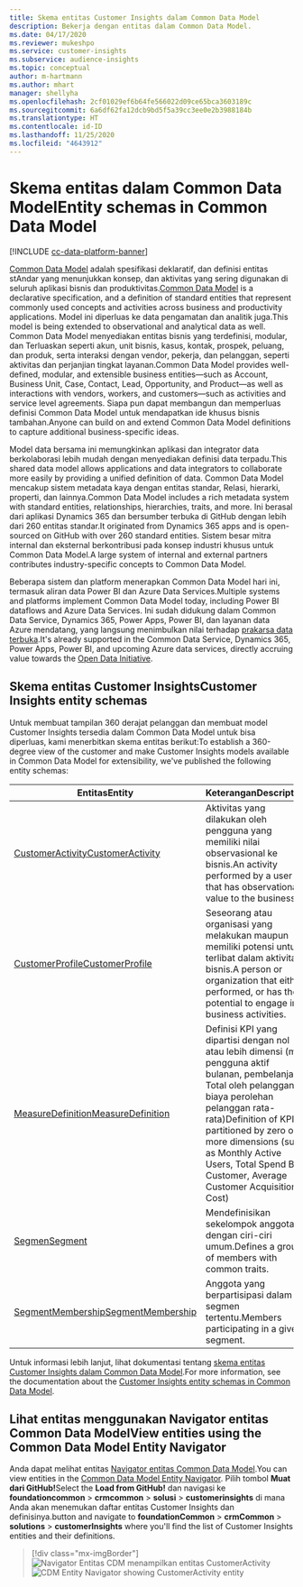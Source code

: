 ```yaml
---
title: Skema entitas Customer Insights dalam Common Data Model
description: Bekerja dengan entitas dalam Common Data Model.
ms.date: 04/17/2020
ms.reviewer: mukeshpo
ms.service: customer-insights
ms.subservice: audience-insights
ms.topic: conceptual
author: m-hartmann
ms.author: mhart
manager: shellyha
ms.openlocfilehash: 2cf01029ef6b64fe566022d09ce65bca3603189c
ms.sourcegitcommit: 6a6df62fa12dcb9bd5f5a39cc3ee0e2b3988184b
ms.translationtype: HT
ms.contentlocale: id-ID
ms.lasthandoff: 11/25/2020
ms.locfileid: "4643912"
---
```

# <a name="entity-schemas-in-common-data-model"></a><span data-ttu-id="b09e1-103">Skema entitas dalam Common Data Model</span><span class="sxs-lookup"><span data-stu-id="b09e1-103">Entity schemas in Common Data Model</span></span>

[!INCLUDE [cc-data-platform-banner](../includes/cc-data-platform-banner.md)]

<span data-ttu-id="b09e1-104">[Common Data Model](https://docs.microsoft.com/common-data-model/) adalah spesifikasi deklaratif, dan definisi entitas stAndar yang menunjukkan konsep, dan aktivitas yang sering digunakan di seluruh aplikasi bisnis dan produktivitas.</span><span class="sxs-lookup"><span data-stu-id="b09e1-104">[Common Data Model](https://docs.microsoft.com/common-data-model/) is a declarative specification, and a definition of standard entities that represent commonly used concepts and activities across business and productivity applications.</span></span> <span data-ttu-id="b09e1-105">Model ini diperluas ke data pengamatan dan analitik juga.</span><span class="sxs-lookup"><span data-stu-id="b09e1-105">This model is being extended to observational and analytical data as well.</span></span> <span data-ttu-id="b09e1-106">Common Data Model menyediakan entitas bisnis yang terdefinisi, modular, dan Terluaskan seperti akun, unit bisnis, kasus, kontak, prospek, peluang, dan produk, serta interaksi dengan vendor, pekerja, dan pelanggan, seperti aktivitas dan perjanjian tingkat layanan.</span><span class="sxs-lookup"><span data-stu-id="b09e1-106">Common Data Model provides well-defined, modular, and extensible business entities—such as Account, Business Unit, Case, Contact, Lead, Opportunity, and Product—as well as interactions with vendors, workers, and customers—such as activities and service level agreements.</span></span> <span data-ttu-id="b09e1-107">Siapa pun dapat membangun dan memperluas definisi Common Data Model untuk mendapatkan ide khusus bisnis tambahan.</span><span class="sxs-lookup"><span data-stu-id="b09e1-107">Anyone can build on and extend Common Data Model definitions to capture additional business-specific ideas.</span></span>

<span data-ttu-id="b09e1-108">Model data bersama ini memungkinkan aplikasi dan integrator data berkolaborasi lebih mudah dengan menyediakan definisi data terpadu.</span><span class="sxs-lookup"><span data-stu-id="b09e1-108">This shared data model allows applications and data integrators to collaborate more easily by providing a unified definition of data.</span></span> <span data-ttu-id="b09e1-109">Common Data Model mencakup sistem metadata kaya dengan entitas standar, Relasi, hierarki, properti, dan lainnya.</span><span class="sxs-lookup"><span data-stu-id="b09e1-109">Common Data Model includes a rich metadata system with standard entities, relationships, hierarchies, traits, and more.</span></span> <span data-ttu-id="b09e1-110">Ini berasal dari aplikasi Dynamics 365 dan bersumber terbuka di GitHub dengan lebih dari 260 entitas standar.</span><span class="sxs-lookup"><span data-stu-id="b09e1-110">It originated from Dynamics 365 apps and is open-sourced on GitHub with over 260 standard entities.</span></span> <span data-ttu-id="b09e1-111">Sistem besar mitra internal dan eksternal berkontribusi pada konsep industri khusus untuk Common Data Model.</span><span class="sxs-lookup"><span data-stu-id="b09e1-111">A large system of internal and external partners contributes industry-specific concepts to Common Data Model.</span></span>

<span data-ttu-id="b09e1-112">Beberapa sistem dan platform menerapkan Common Data Model hari ini, termasuk aliran data Power BI dan Azure Data Services.</span><span class="sxs-lookup"><span data-stu-id="b09e1-112">Multiple systems and platforms implement Common Data Model today, including Power BI dataflows and Azure Data Services.</span></span> <span data-ttu-id="b09e1-113">Ini sudah didukung dalam Common Data Service, Dynamics 365, Power Apps, Power BI, dan layanan data Azure mendatang, yang langsung menimbulkan nilai terhadap [prakarsa data terbuka](https://www.microsoft.com/open-data-initiative).</span><span class="sxs-lookup"><span data-stu-id="b09e1-113">It's already supported in the Common Data Service, Dynamics 365, Power Apps, Power BI, and upcoming Azure data services, directly accruing value towards the [Open Data Initiative](https://www.microsoft.com/open-data-initiative).</span></span>

## <a name="customer-insights-entity-schemas"></a><span data-ttu-id="b09e1-114">Skema entitas Customer Insights</span><span class="sxs-lookup"><span data-stu-id="b09e1-114">Customer Insights entity schemas</span></span>

<span data-ttu-id="b09e1-115">Untuk membuat tampilan 360 derajat pelanggan dan membuat model Customer Insights tersedia dalam Common Data Model untuk bisa diperluas, kami menerbitkan skema entitas berikut:</span><span class="sxs-lookup"><span data-stu-id="b09e1-115">To establish a 360-degree view of the customer and make Customer Insights models available in Common Data Model for extensibility, we've published the following entity schemas:</span></span>

| <span data-ttu-id="b09e1-116">Entitas</span><span class="sxs-lookup"><span data-stu-id="b09e1-116">Entity</span></span> | <span data-ttu-id="b09e1-117">Keterangan</span><span class="sxs-lookup"><span data-stu-id="b09e1-117">Description</span></span> |
|---------|---------|
|[<span data-ttu-id="b09e1-118">CustomerActivity</span><span class="sxs-lookup"><span data-stu-id="b09e1-118">CustomerActivity</span></span>](https://docs.microsoft.com/common-data-model/schema/core/applicationcommon/foundationcommon/crmcommon/solutions/customerinsights/customeractivity) | <span data-ttu-id="b09e1-119">Aktivitas yang dilakukan oleh pengguna yang memiliki nilai observasional ke bisnis.</span><span class="sxs-lookup"><span data-stu-id="b09e1-119">An activity performed by a user that has observational value to the business.</span></span> |
|[<span data-ttu-id="b09e1-120">CustomerProfile</span><span class="sxs-lookup"><span data-stu-id="b09e1-120">CustomerProfile</span></span>](https://docs.microsoft.com/common-data-model/schema/core/applicationcommon/foundationcommon/crmcommon/solutions/customerinsights/customerprofile) | <span data-ttu-id="b09e1-121">Seseorang atau organisasi yang melakukan maupun memiliki potensi untuk terlibat dalam aktivitas bisnis.</span><span class="sxs-lookup"><span data-stu-id="b09e1-121">A person or organization that either performed, or has the potential to engage in, business activities.</span></span> |
|[<span data-ttu-id="b09e1-122">MeasureDefinition</span><span class="sxs-lookup"><span data-stu-id="b09e1-122">MeasureDefinition</span></span>](https://docs.microsoft.com/common-data-model/schema/core/applicationcommon/foundationcommon/crmcommon/solutions/customerinsights/measuredefinition) | <span data-ttu-id="b09e1-123">Definisi KPI yang dipartisi dengan nol atau lebih dimensi (mis. pengguna aktif bulanan, pembelanjaan Total oleh pelanggan, biaya perolehan pelanggan rata-rata)</span><span class="sxs-lookup"><span data-stu-id="b09e1-123">Definition of KPIs partitioned by zero or more dimensions (such as Monthly Active Users, Total Spend By Customer, Average Customer Acquisition Cost)</span></span> |
|[<span data-ttu-id="b09e1-124">Segmen</span><span class="sxs-lookup"><span data-stu-id="b09e1-124">Segment</span></span>](https://docs.microsoft.com/common-data-model/schema/core/applicationcommon/foundationcommon/crmcommon/solutions/customerinsights/segment) | <span data-ttu-id="b09e1-125">Mendefinisikan sekelompok anggota dengan ciri-ciri umum.</span><span class="sxs-lookup"><span data-stu-id="b09e1-125">Defines a group of members with common traits.</span></span> |
|[<span data-ttu-id="b09e1-126">SegmentMembership</span><span class="sxs-lookup"><span data-stu-id="b09e1-126">SegmentMembership</span></span>](https://docs.microsoft.com/common-data-model/schema/core/applicationcommon/foundationcommon/crmcommon/solutions/customerinsights/segmentmembership) | <span data-ttu-id="b09e1-127">Anggota yang berpartisipasi dalam segmen tertentu.</span><span class="sxs-lookup"><span data-stu-id="b09e1-127">Members participating in a given segment.</span></span> |

<span data-ttu-id="b09e1-128">Untuk informasi lebih lanjut, lihat dokumentasi tentang [skema entitas Customer Insights dalam Common Data Model](https://docs.microsoft.com/common-data-model/schema/core/applicationcommon/foundationcommon/crmcommon/solutions/customerinsights/overview).</span><span class="sxs-lookup"><span data-stu-id="b09e1-128">For more information, see the documentation about the [Customer Insights entity schemas in Common Data Model](https://docs.microsoft.com/common-data-model/schema/core/applicationcommon/foundationcommon/crmcommon/solutions/customerinsights/overview).</span></span>

## <a name="view-entities-using-the-common-data-model-entity-navigator"></a><span data-ttu-id="b09e1-129">Lihat entitas menggunakan Navigator entitas Common Data Model</span><span class="sxs-lookup"><span data-stu-id="b09e1-129">View entities using the Common Data Model Entity Navigator</span></span>

<span data-ttu-id="b09e1-130">Anda dapat melihat entitas [Navigator entitas Common Data Model](https://microsoft.github.io/CDM/).</span><span class="sxs-lookup"><span data-stu-id="b09e1-130">You can view entities in the [Common Data Model Entity Navigator](https://microsoft.github.io/CDM/).</span></span> <span data-ttu-id="b09e1-131">Pilih tombol **Muat dari GitHub!**</span><span class="sxs-lookup"><span data-stu-id="b09e1-131">Select the **Load from GitHub!**</span></span> <span data-ttu-id="b09e1-132">dan navigasi ke **foundationcommon** > **crmcommon** > **solusi** > **customerinsights** di mana Anda akan menemukan daftar entitas Customer Insights dan definisinya.</span><span class="sxs-lookup"><span data-stu-id="b09e1-132">button and navigate to **foundationCommon** > **crmCommon** > **solutions** > **customerInsights** where you'll find the list of Customer Insights entities and their definitions.</span></span>
> [!div class="mx-imgBorder"]
> <span data-ttu-id="b09e1-133">![Navigator Entitas CDM menampilkan entitas CustomerActivity](media/CDM-entity-navigator.png "Navigator Entitas CDM menampilkan entitas CustomerActivity")</span><span class="sxs-lookup"><span data-stu-id="b09e1-133">![CDM Entity Navigator showing CustomerActivity entity](media/CDM-entity-navigator.png "CDM Entity Navigator showing CustomerActivity entity")</span></span>
